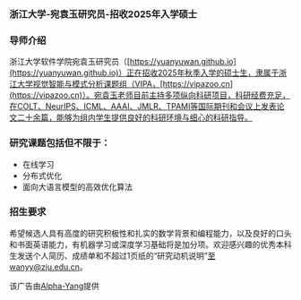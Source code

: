### 浙江大学-宛袁玉研究员-招收2025年入学硕士
### 导师介绍

浙江大学软件学院宛袁玉研究员（[https://yuanyuwan.github.io](https://yuanyuwan.github.io)）正在招收2025年秋季入学的硕士生，隶属于浙江大学视觉智能与模式分析课题组（VIPA，[https://vipazoo.cn](https://vipazoo.cn)）。宛袁玉老师目前主持多项纵向科研项目，科研经费充足，在COLT、NeurIPS、ICML、AAAI、JMLR、TPAMI等国际期刊和会议上发表论文二十余篇，能够为组内学生提供良好的科研环境与细心的科研指导。

### 研究课题包括但不限于：

* 在线学习
* 分布式优化
* 面向大语言模型的高效优化算法

### 招生要求

希望候选人具有高度的研究积极性和扎实的数学背景和编程能力，以及良好的口头和书面英语能力，有机器学习或深度学习基础将是加分项。欢迎感兴趣的优秀本科生发送个人简历、成绩单和不超过1页纸的“研究动机说明”至wanyy@zju.edu.cn。

该广告由[Alpha-Yang](https://github.com/Alpha-Yang)提供  
